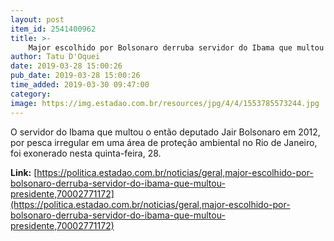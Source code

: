 ```yaml
---
layout: post
item_id: 2541400962
title: >-
    Major escolhido por Bolsonaro derruba servidor do Ibama que multou presidente
author: Tatu D'Oquei
date: 2019-03-28 15:00:26
pub_date: 2019-03-28 15:00:26
time_added: 2019-03-30 09:47:00
category: 
image: https://img.estadao.com.br/resources/jpg/4/4/1553785573244.jpg
---
```


O servidor do Ibama que multou o então deputado Jair Bolsonaro em 2012, por pesca irregular em uma área de proteção ambiental no Rio de Janeiro, foi exonerado nesta quinta-feira, 28.

**Link:** [https://politica.estadao.com.br/noticias/geral,major-escolhido-por-bolsonaro-derruba-servidor-do-ibama-que-multou-presidente,70002771172](https://politica.estadao.com.br/noticias/geral,major-escolhido-por-bolsonaro-derruba-servidor-do-ibama-que-multou-presidente,70002771172)

